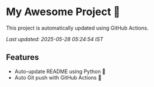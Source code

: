 # My Awesome Project 🚀

This project is automatically updated using GitHub Actions.

_Last updated: 2025-05-28 05:24:54 IST_

## Features
- Auto-update README using Python 🐍
- Auto Git push with GitHub Actions 🤖
